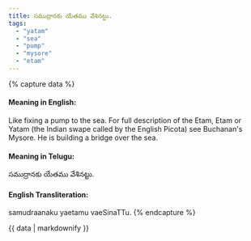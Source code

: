 ```yaml
---
title: సముద్రానకు యేతము వేశినట్టు.
tags:
  - "yatam"
  - "sea"
  - "pump"
  - "mysore"
  - "etam"
---
```


{% capture data %}
#### Meaning in English:
Like fixing a pump to the sea.
For full description of the Etam, Etam or Yatam (the Indian swape called by the English Picota) see Buchanan's Mysore.
He is building a bridge over the sea.

#### Meaning in Telugu:
సముద్రానకు యేతము వేశినట్టు.

#### English Transliteration:
samudraanaku yaetamu vaeSinaTTu.
{% endcapture %}

<div class="notice">{{ data | markdownify }}</div>

